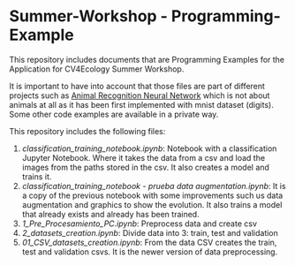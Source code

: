 # Summer-Workshop - Programming-Example

This repository includes documents that are Programming Examples for the Application for CV4Ecology Summer Workshop. 

It is important to have into account that those files are part of different projects such as [Animal Recognition Neural Network](https://github.com/GrunCrow/Animal_Recognition_Neural_Network) which is not about animals at all as it has been first implemented with mnist dataset (digits). Some other code examples are available in a private way.

This repository includes the following files:

1. *classification_training_notebook.ipynb*: Notebook with a classification Jupyter Notebook. Where it takes the data from a csv and load the images from the paths stored in the csv. It also creates a model and trains it.
2. *classification_training_notebook - prueba data augmentation.ipynb*: It is a copy of the previous notebook with some improvements such us data augmentation and graphics to show the evolution. It also trains a model that already exists and already has been trained.
3. *1_Pre_Procesamiento_PC.ipynb*: Preprocess data and create csv
4. *2_datasets_creation.ipynb*: Divide data into 3: train, test and validation
5. *01_CSV_datasets_creation.ipynb*: From the data CSV creates the train, test and validation csvs. It is the newer version of data preprocessing.
